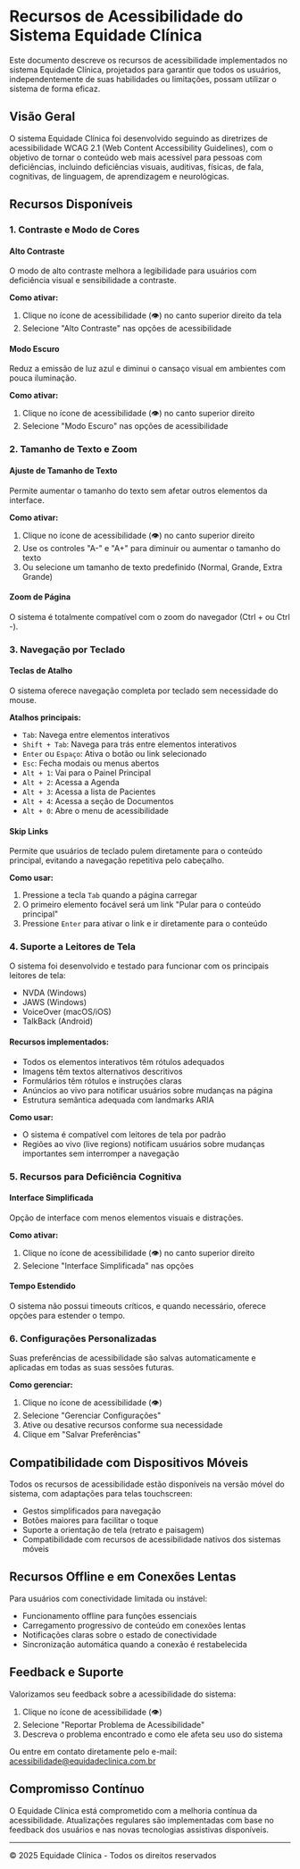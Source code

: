 # Recursos de Acessibilidade do Sistema Equidade Clínica

Este documento descreve os recursos de acessibilidade implementados no sistema Equidade Clínica, projetados para garantir que todos os usuários, independentemente de suas habilidades ou limitações, possam utilizar o sistema de forma eficaz.

## Visão Geral

O sistema Equidade Clínica foi desenvolvido seguindo as diretrizes de acessibilidade WCAG 2.1 (Web Content Accessibility Guidelines), com o objetivo de tornar o conteúdo web mais acessível para pessoas com deficiências, incluindo deficiências visuais, auditivas, físicas, de fala, cognitivas, de linguagem, de aprendizagem e neurológicas.

## Recursos Disponíveis

### 1. Contraste e Modo de Cores

#### Alto Contraste
O modo de alto contraste melhora a legibilidade para usuários com deficiência visual e sensibilidade a contraste.

**Como ativar:**
1. Clique no ícone de acessibilidade (👁️) no canto superior direito da tela
2. Selecione "Alto Contraste" nas opções de acessibilidade

#### Modo Escuro
Reduz a emissão de luz azul e diminui o cansaço visual em ambientes com pouca iluminação.

**Como ativar:**
1. Clique no ícone de acessibilidade (👁️) no canto superior direito
2. Selecione "Modo Escuro" nas opções de acessibilidade

### 2. Tamanho de Texto e Zoom

#### Ajuste de Tamanho de Texto
Permite aumentar o tamanho do texto sem afetar outros elementos da interface.

**Como ativar:**
1. Clique no ícone de acessibilidade (👁️) no canto superior direito
2. Use os controles "A-" e "A+" para diminuir ou aumentar o tamanho do texto
3. Ou selecione um tamanho de texto predefinido (Normal, Grande, Extra Grande)

#### Zoom de Página
O sistema é totalmente compatível com o zoom do navegador (Ctrl + ou Ctrl -).

### 3. Navegação por Teclado

#### Teclas de Atalho
O sistema oferece navegação completa por teclado sem necessidade do mouse.

**Atalhos principais:**
- `Tab`: Navega entre elementos interativos
- `Shift + Tab`: Navega para trás entre elementos interativos
- `Enter` ou `Espaço`: Ativa o botão ou link selecionado
- `Esc`: Fecha modais ou menus abertos
- `Alt + 1`: Vai para o Painel Principal
- `Alt + 2`: Acessa a Agenda
- `Alt + 3`: Acessa a lista de Pacientes
- `Alt + 4`: Acessa a seção de Documentos
- `Alt + 0`: Abre o menu de acessibilidade

#### Skip Links
Permite que usuários de teclado pulem diretamente para o conteúdo principal, evitando a navegação repetitiva pelo cabeçalho.

**Como usar:**
1. Pressione a tecla `Tab` quando a página carregar
2. O primeiro elemento focável será um link "Pular para o conteúdo principal"
3. Pressione `Enter` para ativar o link e ir diretamente para o conteúdo

### 4. Suporte a Leitores de Tela

O sistema foi desenvolvido e testado para funcionar com os principais leitores de tela:

- NVDA (Windows)
- JAWS (Windows)
- VoiceOver (macOS/iOS)
- TalkBack (Android)

#### Recursos implementados:
- Todos os elementos interativos têm rótulos adequados
- Imagens têm textos alternativos descritivos
- Formulários têm rótulos e instruções claras
- Anúncios ao vivo para notificar usuários sobre mudanças na página
- Estrutura semântica adequada com landmarks ARIA

**Como usar:**
- O sistema é compatível com leitores de tela por padrão
- Regiões ao vivo (live regions) notificam usuários sobre mudanças importantes sem interromper a navegação

### 5. Recursos para Deficiência Cognitiva

#### Interface Simplificada
Opção de interface com menos elementos visuais e distrações.

**Como ativar:**
1. Clique no ícone de acessibilidade (👁️) no canto superior direito
2. Selecione "Interface Simplificada" nas opções

#### Tempo Estendido
O sistema não possui timeouts críticos, e quando necessário, oferece opções para estender o tempo.

### 6. Configurações Personalizadas

Suas preferências de acessibilidade são salvas automaticamente e aplicadas em todas as suas sessões futuras.

**Como gerenciar:**
1. Clique no ícone de acessibilidade (👁️)
2. Selecione "Gerenciar Configurações"
3. Ative ou desative recursos conforme sua necessidade
4. Clique em "Salvar Preferências"

## Compatibilidade com Dispositivos Móveis

Todos os recursos de acessibilidade estão disponíveis na versão móvel do sistema, com adaptações para telas touchscreen:

- Gestos simplificados para navegação
- Botões maiores para facilitar o toque
- Suporte a orientação de tela (retrato e paisagem)
- Compatibilidade com recursos de acessibilidade nativos dos sistemas móveis

## Recursos Offline e em Conexões Lentas

Para usuários com conectividade limitada ou instável:

- Funcionamento offline para funções essenciais
- Carregamento progressivo de conteúdo em conexões lentas
- Notificações claras sobre o estado de conectividade
- Sincronização automática quando a conexão é restabelecida

## Feedback e Suporte

Valorizamos seu feedback sobre a acessibilidade do sistema:

1. Clique no ícone de acessibilidade (👁️)
2. Selecione "Reportar Problema de Acessibilidade"
3. Descreva o problema encontrado e como ele afeta seu uso do sistema

Ou entre em contato diretamente pelo e-mail: acessibilidade@equidadeclinica.com.br

## Compromisso Contínuo

O Equidade Clínica está comprometido com a melhoria contínua da acessibilidade. Atualizações regulares são implementadas com base no feedback dos usuários e nas novas tecnologias assistivas disponíveis.

---

© 2025 Equidade Clínica - Todos os direitos reservados
